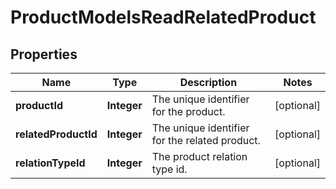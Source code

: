 

# ProductModelsReadRelatedProduct

## Properties

Name | Type | Description | Notes
------------ | ------------- | ------------- | -------------
**productId** | **Integer** | The unique identifier for the product. |  [optional]
**relatedProductId** | **Integer** | The unique identifier for the related product. |  [optional]
**relationTypeId** | **Integer** | The product relation type id. |  [optional]




